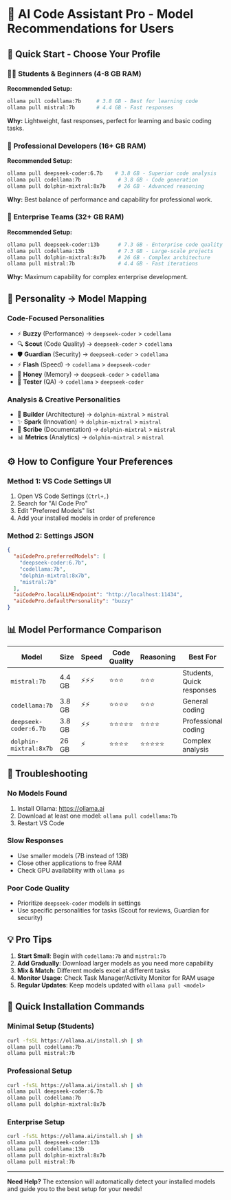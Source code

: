 # 🎯 AI Code Assistant Pro - Model Recommendations for Users

## 🚀 Quick Start - Choose Your Profile

### 👨‍🎓 **Students & Beginners** (4-8 GB RAM)
**Recommended Setup:**
```bash
ollama pull codellama:7b     # 3.8 GB - Best for learning code
ollama pull mistral:7b       # 4.4 GB - Fast responses
```
**Why:** Lightweight, fast responses, perfect for learning and basic coding tasks.

### 💼 **Professional Developers** (16+ GB RAM)
**Recommended Setup:**
```bash
ollama pull deepseek-coder:6.7b    # 3.8 GB - Superior code analysis
ollama pull codellama:7b            # 3.8 GB - Code generation
ollama pull dolphin-mixtral:8x7b    # 26 GB - Advanced reasoning
```
**Why:** Best balance of performance and capability for professional work.

### 🏢 **Enterprise Teams** (32+ GB RAM)
**Recommended Setup:**
```bash
ollama pull deepseek-coder:13b      # 7.3 GB - Enterprise code quality
ollama pull codellama:13b           # 7.3 GB - Large-scale projects
ollama pull dolphin-mixtral:8x7b    # 26 GB - Complex architecture
ollama pull mistral:7b              # 4.4 GB - Fast iterations
```
**Why:** Maximum capability for complex enterprise development.

## 🎯 Personality → Model Mapping

### **Code-Focused Personalities**
- ⚡ **Buzzy** (Performance) → `deepseek-coder` > `codellama`
- 🔍 **Scout** (Code Quality) → `deepseek-coder` > `codellama`  
- 🛡️ **Guardian** (Security) → `deepseek-coder` > `codellama`
- ⚡ **Flash** (Speed) → `codellama` > `deepseek-coder`
- 🍯 **Honey** (Memory) → `deepseek-coder` > `codellama`
- 🧪 **Tester** (QA) → `codellama` > `deepseek-coder`

### **Analysis & Creative Personalities**
- 🔨 **Builder** (Architecture) → `dolphin-mixtral` > `mistral`
- ✨ **Spark** (Innovation) → `dolphin-mixtral` > `mistral`
- 📝 **Scribe** (Documentation) → `dolphin-mixtral` > `mistral`
- 📊 **Metrics** (Analytics) → `dolphin-mixtral` > `mistral`

## ⚙️ How to Configure Your Preferences

### **Method 1: VS Code Settings UI**
1. Open VS Code Settings (`Ctrl+,`)
2. Search for "AI Code Pro"
3. Edit "Preferred Models" list
4. Add your installed models in order of preference

### **Method 2: Settings JSON**
```json
{
  "aiCodePro.preferredModels": [
    "deepseek-coder:6.7b",
    "codellama:7b", 
    "dolphin-mixtral:8x7b",
    "mistral:7b"
  ],
  "aiCodePro.localLLMEndpoint": "http://localhost:11434",
  "aiCodePro.defaultPersonality": "buzzy"
}
```

## 📊 Model Performance Comparison

| Model | Size | Speed | Code Quality | Reasoning | Best For |
|-------|------|--------|--------------|-----------|----------|
| `mistral:7b` | 4.4 GB | ⚡⚡⚡ | ⭐⭐⭐ | ⭐⭐⭐ | Students, Quick responses |
| `codellama:7b` | 3.8 GB | ⚡⚡ | ⭐⭐⭐⭐ | ⭐⭐⭐ | General coding |
| `deepseek-coder:6.7b` | 3.8 GB | ⚡⚡ | ⭐⭐⭐⭐⭐ | ⭐⭐⭐⭐ | Professional coding |
| `dolphin-mixtral:8x7b` | 26 GB | ⚡ | ⭐⭐⭐⭐ | ⭐⭐⭐⭐⭐ | Complex analysis |

## 🔧 Troubleshooting

### **No Models Found**
1. Install Ollama: https://ollama.ai
2. Download at least one model: `ollama pull codellama:7b`
3. Restart VS Code

### **Slow Responses**
- Use smaller models (7B instead of 13B)
- Close other applications to free RAM
- Check GPU availability with `ollama ps`

### **Poor Code Quality**
- Prioritize `deepseek-coder` models in settings
- Use specific personalities for tasks (Scout for reviews, Guardian for security)

## 💡 Pro Tips

1. **Start Small**: Begin with `codellama:7b` and `mistral:7b`
2. **Add Gradually**: Download larger models as you need more capability
3. **Mix & Match**: Different models excel at different tasks
4. **Monitor Usage**: Check Task Manager/Activity Monitor for RAM usage
5. **Regular Updates**: Keep models updated with `ollama pull <model>`

## 🎯 Quick Installation Commands

### **Minimal Setup (Students)**
```bash
curl -fsSL https://ollama.ai/install.sh | sh
ollama pull codellama:7b
ollama pull mistral:7b
```

### **Professional Setup**
```bash
curl -fsSL https://ollama.ai/install.sh | sh
ollama pull deepseek-coder:6.7b
ollama pull codellama:7b
ollama pull dolphin-mixtral:8x7b
```

### **Enterprise Setup**
```bash
curl -fsSL https://ollama.ai/install.sh | sh
ollama pull deepseek-coder:13b
ollama pull codellama:13b
ollama pull dolphin-mixtral:8x7b
ollama pull mistral:7b
```

---
**Need Help?** The extension will automatically detect your installed models and guide you to the best setup for your needs!